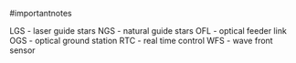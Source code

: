 #importantnotes

LGS - laser guide stars
NGS - natural guide stars
OFL - optical feeder link
OGS - optical ground station
RTC - real time control
WFS - wave front sensor